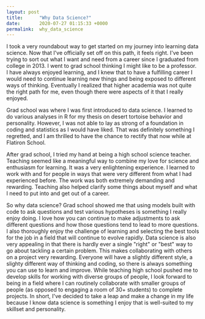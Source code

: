 ```yaml
---
layout: post
title:      "Why Data Science?"
date:       2020-07-27 01:15:33 +0000
permalink:  why_data_science
---
```



I took a very roundabout way to get started on my journey into learning data science. Now that I've officially set off on this path, it feels right. I've been trying to sort out what I want and need from a career since I graduated from college in 2013. I went to grad school thinking I might like to be a professor. I have always enjoyed learning, and I knew that to have a fulfilling career I would need to continue learning new things and being exposed to different ways of thinking. Eventually I realized that higher academia was not quite the right path for me, even though there were aspects of it that I really enjoyed. 

Grad school was where I was first introduced to data science. I learned to do various analyses in R for my thesis on desert tortoise behavior and personality. However, I was not able to lay as strong of a foundation in coding and statistics as I would have liked. That was definitely something I regretted, and I am thrilled to have the chance to rectify that now while at Flatiron School.

After grad school, I tried my hand at being a high school science teacher. Teaching seemed like a meaningful way to combine my love for science and enthusiasm for learning. It was a very enlightening experience. I learned to work with and for people in ways that were very different from what I had experienced before. The work was both extremely demanding and rewarding. Teaching also helped clarify some things about myself and what I need to put into and get out of a career.

So why data science? Grad school showed me that using models built with code to ask questions and test various hypotheses is something I really enjoy doing. I love how you can continue to make adjustments to ask different questions and how those questions tend to lead to more questions. I also thoroughly enjoy the challenge of learning and selecting the best tools for the job in a field that will continue to evolve rapidly. Data science is also very appealing in that there is hardly ever a single "right" or "best" way to go about tackling a certain problem. This makes collaborating with others on a project very rewarding. Everyone will have a slightly different style, a slighty different way of thinking and coding, so there is always something you can use to learn and improve. While teaching high school pushed me to develop skills for working with diverse groups of people, I look forward to being in a field where I can routinely collaborate with smaller groups of people (as opposed to engaging a room of 30+ students) to complete projects.
In short, I've decided to take a leap and make a change in my life because I know data science is something I enjoy  that is well-suited to my skillset and personality.
